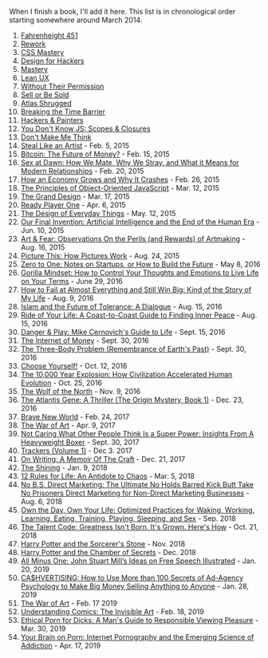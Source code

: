 When I finish a book, I'll add it here. This list is in chronological order starting somewhere around March 2014.

1. [Fahrenheight 451](http://www.amazon.com/Fahrenheit-451-Novel-Ray-Bradbury/dp/1451673310)
2. [Rework](http://www.amazon.com/Rework-Jason-Fried/dp/0307463745/ref=sr_1_1?s=books&ie=UTF8&qid=1423790104&sr=1-1&keywords=rework)
3. [CSS Mastery](http://www.amazon.com/CSS-Mastery-Advanced-Standards-Solutions/dp/1430223979/ref=sr_1_1?s=books&ie=UTF8&qid=1423790113&sr=1-1&keywords=css+mastery)
4. [Design for Hackers](http://www.amazon.com/Design-Hackers-Reverse-Engineering-Beauty/dp/1119998956/ref=sr_1_1?s=books&ie=UTF8&qid=1423790122&sr=1-1&keywords=design+for+hackers)
5. [Mastery](http://www.amazon.com/Mastery-Robert-Greene/dp/014312417X/ref=sr_1_1?s=books&ie=UTF8&qid=1423790132&sr=1-1&keywords=mastery)
6. [Lean UX](http://www.amazon.com/Lean-UX-Applying-Principles-Experience/dp/1449311652/ref=sr_1_1?s=books&ie=UTF8&qid=1423790144&sr=1-1&keywords=lean+ux)
7. [Without Their Permission](http://www.amazon.com/Without-Their-Permission-Century-Managed/dp/1455520020)
8. [Sell or Be Sold](http://www.amazon.com/Sell-Be-Sold-Your-Business/dp/1608322564/ref=sr_1_1?s=books&ie=UTF8&qid=1423790160&sr=1-1&keywords=sell+or+be+sold)
9. [Atlas Shrugged](http://www.amazon.com/Atlas-Shrugged-Ayn-Rand/dp/0452011876/ref=sr_1_1?s=books&ie=UTF8&qid=1423790234&sr=1-1&keywords=atlas+shrugged)
10. [Breaking the Time Barrier](https://www.freshbooks.com/breaking-the-time-barrier)
11. [Hackers & Painters](http://www.amazon.com/Hackers-Painters-Big-Ideas-Computer/dp/1449389554/ref=sr_1_1?s=books&ie=UTF8&qid=1423790286&sr=1-1&keywords=hackers+and+painters)
12. [You Don't Know JS: Scopes & Closures](http://www.amazon.com/You-Dont-Know-JS-Closures/dp/1449335586/ref=sr_1_1?s=books&ie=UTF8&qid=1423790295&sr=1-1&keywords=scopes+and+closures)
13. [Don't Make Me Think](http://www.amazon.com/Dont-Make-Me-Think-Usability/dp/0321344758/ref=sr_1_2?s=books&ie=UTF8&qid=1423790307&sr=1-2&keywords=dont+make+me+think)
14. [Steal Like an Artist](http://www.amazon.com/Steal-Like-Artist-Things-Creative/dp/0761169253/ref=sr_1_1?s=books&ie=UTF8&qid=1423790320&sr=1-1&keywords=steal+like+an+artist) - Feb. 5, 2015
15. [Bitcoin: The Future of Money?](http://www.amazon.com/Bitcoin-Future-Money-Dominic-Frisby-ebook/dp/B00NNLWRRM/ref=sr_1_1?s=digital-text&ie=UTF8&qid=1424061544&sr=1-1&keywords=dominic+frisby) - Feb. 15, 2015
16. [Sex at Dawn: How We Mate, Why We Stray, and What it Means for Modern Relationships](http://www.amazon.com/Sex-Dawn-Stray-Modern-Relationships/dp/1491512407) - Feb. 20, 2015
17. [How an Economy Grows and Why It Crashes](http://www.amazon.com/How-Economy-Grows-Why-Crashes/dp/047052670X) - Feb. 26, 2015
18. [The Principles of Object-Oriented JavaScript](http://www.amazon.com/Principles-Object-Oriented-JavaScript-Nicholas-Zakas/dp/1593275404) - Mar. 12, 2015
19. [The Grand Design](http://www.amazon.com/The-Grand-Design-Stephen-Hawking/dp/055338466X) - Mar. 17, 2015
20. [Ready Player One](http://www.amazon.com/Ready-Player-One-A-Novel/dp/0307887448) - Apr. 6, 2015
21. [The Design of Everyday Things](http://www.amazon.com/The-Design-Everyday-Things-Expanded/dp/0465050654) - May. 12, 2015
22. [Our Final Invention: Artificial Intelligence and the End of the Human Era](http://www.amazon.com/Our-Final-Invention-Artificial-Intelligence/dp/1250058783/) - Jun. 10, 2015
23. [Art & Fear: Observations On the Perils (and Rewards) of Artmaking](http://www.amazon.com/Art-Fear-Observations-Rewards-Artmaking/dp/0961454733) - Aug. 16, 2015
24. [Picture This: How Pictures Work](http://www.amazon.com/Picture-This-How-Pictures-Work/dp/1587170302) - Aug. 24, 2015
25. [Zero to One: Notes on Startups, or How to Build the Future](http://www.amazon.com/Zero-One-Notes-Startups-Future/dp/0804139296) - May 8, 2016
26. [Gorilla Mindset: How to Control Your Thoughts and Emotions to Live Life on Your Terms](https://www.amazon.com/Gorilla-Mindset-Control-Thoughts-Emotions-ebook/dp/B0100Q4S7E#nav-subnav) - June 29, 2016
27. [How to Fail at Almost Everything and Still Win Big: Kind of the Story of My Life](https://www.amazon.com/How-Fail-Almost-Everything-Still/dp/1591847745) - Aug. 9, 2016
28. [Islam and the Future of Tolerance: A Dialogue](https://www.amazon.com/Islam-Future-Tolerance-Sam-Harris/dp/0674088700) - Aug. 15, 2016
29. [Ride of Your Life: A Coast-to-Coast Guide to Finding Inner Peace](https://www.amazon.com/Ride-Your-Life-Coast-Coast/dp/1620155893) - Aug. 15, 2016
30. [Danger & Play: Mike Cernovich's Guide to Life](https://www.amazon.com/Danger-Play-Mike-Cernovichs-Guide-ebook/dp/B016QIBSLE) - Sept. 15, 2016
31. [The Internet of Money](https://www.amazon.com/dp/B01L9WM0H8/ref=dp-kindle-redirect?_encoding=UTF8&btkr=1) - Sept. 30, 2016
32. [The Three-Body Problem (Remembrance of Earth's Past)](https://www.amazon.com/dp/B00IQO403K/ref=dp-kindle-redirect?_encoding=UTF8&btkr=1) - Sept. 30, 2016
33. [Choose Yourself!](https://www.amazon.com/Choose-Yourself-James-Altucher/dp/1490313370) - Oct. 12, 2016
34. [The 10,000 Year Explosion: How Civilization Accelerated Human Evolution](https://www.amazon.com/dp/B0042FZRPC/ref=dp-kindle-redirect?_encoding=UTF8&btkr=1) - Oct. 25, 2016
35. [The Wolf of the North](https://www.amazon.com/gp/product/B01MECBG64/ref=oh_aui_d_detailpage_o00_?ie=UTF8&psc=1) - Nov. 9, 2016
36. [The Atlantis Gene: A Thriller (The Origin Mystery, Book 1)](https://www.amazon.com/Atlantis-Gene-Thriller-Origin-Mystery-ebook/dp/B00C2WDD5I) - Dec. 23, 2016
37. [Brave New World](https://www.amazon.com/Brave-New-World-Aldous-Huxley/dp/0060850523) - Feb. 24, 2017
38. [The War of Art](https://www.amazon.com/War-Art-Through-Creative-Battles/dp/1936891026) - Apr. 9, 2017
39. [Not Caring What Other People Think Is a Super Power: Insights From A Heavyweight Boxer](https://www.amazon.com/gp/product/B06WD69VFX/ref=oh_aui_d_detailpage_o01_?ie=UTF8&psc=1) - Sept. 30, 2017
40. [Trackers (Volume 1)](https://www.amazon.com/gp/product/1542412862/ref=as_li_tl?ie=UTF8&camp=1789&creative=9325&creativeASIN=1542412862&linkCode=as2&tag=atommorgan-20&linkId=1b4af078e3a48bb87acd07ba6b2fb754) - Dec 3. 2017
41. [On Writing: A Memoir Of The Craft](https://www.amazon.com/dp/B000FC0SIM/ref=dp-kindle-redirect?_encoding=UTF8&btkr=1) - Dec. 21, 2017
42. [The Shining](https://www.amazon.com/dp/B001BANK32/ref=dp-kindle-redirect?_encoding=UTF8&btkr=1) - Jan. 9, 2018
43. [12 Rules for Life: An Antidote to Chaos](https://www.amazon.com/gp/product/0345816021/ref=as_li_tl?ie=UTF8&camp=1789&creative=9325&creativeASIN=0345816021&linkCode=as2&tag=atommorgan00-20&linkId=1147dd06b0a2858fbef796b3a8335132) - Mar. 5, 2018
44. [No B.S. Direct Marketing: The Ultimate No Holds Barred Kick Butt Take No Prisoners Direct Marketing for Non-Direct Marketing Businesses](https://www.amazon.com/gp/product/159918625X/ref=as_li_tl?ie=UTF8&camp=1789&creative=9325&creativeASIN=159918625X&linkCode=as2&tag=atommorgan00-20&linkId=74404060e0b476575710a3170456dbdd) - Aug. 6, 2018
45. [Own the Day, Own Your Life: Optimized Practices for Waking, Working, Learning, Eating, Training, Playing, Sleeping, and Sex](https://www.amazon.com/gp/product/0062684078/ref=as_li_tl?ie=UTF8&camp=1789&creative=9325&creativeASIN=0062684078&linkCode=as2&tag=atommorgan00-20&linkId=42c72842c9138dd7969d32a896ed6e32) - Sep. 2018
46. [The Talent Code: Greatness Isn't Born. It's Grown. Here's How](https://www.amazon.com/gp/product/055380684X/ref=as_li_tl?ie=UTF8&camp=1789&creative=9325&creativeASIN=055380684X&linkCode=as2&tag=atommorgan00-20&linkId=04a222dc937325bcb6e6f1956402cd07) - Oct. 21, 2018
47. [Harry Potter and the Sorcerer's Stone](https://www.amazon.com/gp/product/059035342X/ref=as_li_tl?ie=UTF8&camp=1789&creative=9325&creativeASIN=059035342X&linkCode=as2&tag=atommorgan00-20&linkId=aec0574bed97a336f394bd9358f34a09) - Nov. 2018
48. [Harry Potter and the Chamber of Secrets](https://www.amazon.com/gp/product/0439064872/ref=as_li_tl?ie=UTF8&camp=1789&creative=9325&creativeASIN=0439064872&linkCode=as2&tag=atommorgan00-20&linkId=b6615d2a0c77ee09ea2fb1f394cc95f5) - Dec. 2018
49. [All Minus One: John Stuart Mill’s Ideas on Free Speech Illustrated](https://www.amazon.com/gp/product/0692068317/ref=as_li_tl?ie=UTF8&camp=1789&creative=9325&creativeASIN=0692068317&linkCode=as2&tag=atommorgan00-20&linkId=c1904c10ab17ef652fe29422157a0af7) - Jan. 20, 2019
50. [CA$HVERTISING: How to Use More than 100 Secrets of Ad-Agency Psychology to Make Big Money Selling Anything to Anyone](https://www.amazon.com/gp/product/1601630328/ref=as_li_tl?ie=UTF8&camp=1789&creative=9325&creativeASIN=1601630328&linkCode=as2&tag=atommorgan00-20&linkId=7e4eb2c1c1fed3a48488ff374df97744) - Jan. 28, 2019
51. [The War of Art](https://www.amazon.com/gp/product/1936891026/ref=as_li_tl?ie=UTF8&camp=1789&creative=9325&creativeASIN=1936891026&linkCode=as2&tag=atommorgan00-20&linkId=bddfdd85feb26ab02c77185fcb180995) - Feb. 17 2019
52. [Understanding Comics: The Invisible Art](https://www.amazon.com/gp/product/006097625X/ref=as_li_tl?ie=UTF8&camp=1789&creative=9325&creativeASIN=006097625X&linkCode=as2&tag=atommorgan00-20&linkId=dcc23af5aa5e9a035c329f119776d1ef) - Feb. 18, 2019
53. [Ethical Porn for Dicks: A Man's Guide to Responsible Viewing Pleasure](https://www.amazon.com/gp/product/0996485236/ref=as_li_tl?ie=UTF8&camp=1789&creative=9325&creativeASIN=0996485236&linkCode=as2&tag=atommorgan00-20&linkId=873a530b912a31a6a85dc590799d5ca6) - Mar. 30, 2019
54. [Your Brain on Porn: Internet Pornography and the Emerging Science of Addiction](https://www.amazon.com/gp/product/099316160X/ref=as_li_tl?ie=UTF8&camp=1789&creative=9325&creativeASIN=099316160X&linkCode=as2&tag=atommorgan00-20&linkId=25fa1bcddfa0a5a1211c76c6dcced2f3) - Apr. 17, 2019
